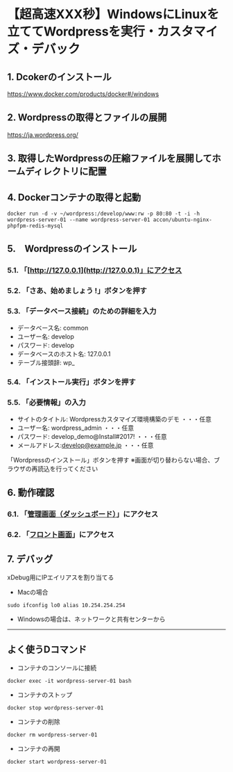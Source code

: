 # 【超高速XXX秒】WindowsにLinuxを立ててWordpressを実行・カスタマイズ・デバック

## 1. Dcokerのインストール
https://www.docker.com/products/docker#/windows

## 2. Wordpressの取得とファイルの展開
https://ja.wordpress.org/

## 3. 取得したWordpressの圧縮ファイルを展開してホームディレクトリに配置

## 4. Dockerコンテナの取得と起動

```bash:
docker run -d -v ~/wordpress:/develop/www:rw -p 80:80 -t -i -h wordpress-server-01 --name wordpress-server-01 accon/ubuntu-nginx-phpfpm-redis-mysql
```

## 5.　Wordpressのインストール

### 5.1. 「[http://127.0.0.1](http://127.0.0.1)」にアクセス

### 5.2. 「さあ、始めましょう !」ボタンを押す

### 5.3. 「データベース接続」のための詳細を入力

* データベース名: common
* ユーザー名: develop
* パスワード: develop
* データベースのホスト名: 127.0.0.1
* テーブル接頭辞: wp_

### 5.4. 「インストール実行」ボタンを押す

### 5.5. 「必要情報」の入力

* サイトのタイトル: Wordpressカスタマイズ環境構築のデモ ・・・任意
* ユーザー名: wordpress_admin ・・・任意
* パスワード: develop_demo@Install#2017! ・・・任意
* メールアドレス:develop@example.jp ・・・任意

「Wordpressのインストール」ボタンを押す
※画面が切り替わらない場合、ブラウザの再読込を行ってください

## 6. 動作確認

### 6.1. 「[管理画面（ダッシュボード）](http://127.0.0.1/wp-admin/)」にアクセス

### 6.2. 「[フロント画面](http://127.0.0.1)」にアクセス

## 7. デバッグ

xDebug用にIPエイリアスを割り当てる

* Macの場合
```
sudo ifconfig lo0 alias 10.254.254.254
```

* Windowsの場合は、ネットワークと共有センターから

-----

## よく使うDコマンド

* コンテナのコンソールに接続
```bash:
docker exec -it wordpress-server-01 bash
```

* コンテナのストップ
```bash:
docker stop wordpress-server-01
```

* コンテナの削除
```bash:
docker rm wordpress-server-01
```

* コンテナの再開
```bash:
docker start wordpress-server-01
```

